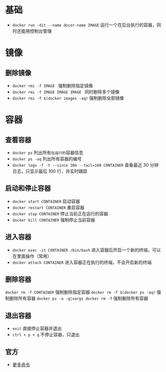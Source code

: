# 基础

- `docker run -dit --name docer-name IMAGE` 运行一个在后台执行的容器，同时还能用控制台管理

# 镜像

## 删除镜像

- `docker rmi -f IMAGE ` 强制删除指定镜像
- `docker rmi -f IMAGE IMAGE IMAGE ` 同时删除多个镜像
- `docker rmi -f $(docker images -aq)` 强制删除全部镜像

# 容器

## 查看容器

- `docker ps` 列出所有`在运行的`容器信息
- `docker ps -aq` 列出所有容器的编号
- `docker logs -f -t --since 30m --tail=100 CONTAINER` 查看最近 30 分钟日志，只显示最后 100 行，并实时跟踪

## 启动和停止容器

- `docker start CONTAINER` 启动容器
- `docker restart CONTAINER` 重启容器
- `docker stop CONTAINER` 停止当前正在运行的容器
- `docker kill CONTAINER` 强制停止当前容器

## 进入容器

- `docker exec -it CONTAINER /bin/bash` 进入容器后开启一个新的终端，可以在里面操作（常用）
- `docker attach CONTAINER` 进入容器正在执行的终端，不会开启新的终端

## 删除容器

`docker rm -f CONTAINER` 强制删除指定容器
`docker rm -f $(docker ps -aq)` 强制删除所有容器
`docker ps -a -q|xargs docker rm -f` 强制删除所有容器

## 退出容器

- `exit` 直接停止容器并退出
- `ctrl + p + q` 不停止容器，只退出

## 官方

- [更多命令](https://docs.docker.com/engine/reference/commandline/docker/)
